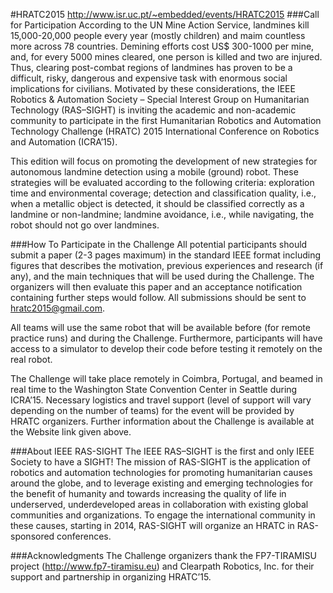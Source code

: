 #HRATC2015
http://www.isr.uc.pt/~embedded/events/HRATC2015
###Call for Participation
According to the UN Mine Action Service, landmines kill 15,000-20,000 people every year (mostly children) and maim countless more across 78 countries. Demining efforts cost US$ 300-1000 per mine, and, for every 5000 mines cleared, one person is killed and two are injured. Thus, clearing post-combat regions of landmines has proven to be a difficult, risky, dangerous and expensive task with enormous social implications for civilians. Motivated by these considerations, the IEEE Robotics & Automation Society – Special Interest Group on Humanitarian Technology (RAS–SIGHT) is inviting the academic and non-academic community to participate in the first Humanitarian Robotics and Automation Technology Challenge (HRATC) 2015 International Conference on Robotics and Automation (ICRA’15).

This edition will focus on promoting the development of new strategies for autonomous landmine detection using a mobile (ground) robot. These strategies will be evaluated according to the following criteria: exploration time and environmental coverage; detection and classification quality, i.e., when a metallic object is detected, it should be classified correctly as a landmine or non-landmine; landmine avoidance, i.e., while navigating, the robot should not go over landmines.

###How To Participate in the Challenge
All potential participants should submit a paper (2-3 pages maximum) in the standard IEEE format including figures that describes the motivation, previous experiences and research (if any), and the main techniques that will be used during the Challenge. The organizers will then evaluate this paper and an acceptance notification containing further steps would follow. All submissions should be sent to hratc2015@gmail.com.

All teams will use the same robot that will be available before (for remote practice runs) and during the Challenge. Furthermore, participants will have access to a simulator to develop their code before testing it remotely on the real robot.

The Challenge will take place remotely in Coimbra, Portugal, and beamed in real time to the Washington State Convention Center in Seattle during ICRA’15. Necessary logistics and travel support (level of support will vary depending on the number of teams) for the event will be provided by HRATC organizers. Further information about the Challenge is available at the Website link given above.

###About IEEE RAS-SIGHT 
The IEEE RAS–SIGHT is the first and only IEEE Society to have a SIGHT! The mission of RAS-SIGHT is the application of robotics and automation technologies for promoting humanitarian causes around the globe, and to leverage existing and emerging technologies for the benefit of humanity and towards increasing the quality of life in underserved, underdeveloped areas in collaboration with existing global communities and organizations. To engage the international community in these causes, starting in 2014, RAS-SIGHT will organize an HRATC in RAS-sponsored conferences.

###Acknowledgments
The Challenge organizers thank the FP7-TIRAMISU project (http://www.fp7-tiramisu.eu) and Clearpath Robotics, Inc. for their support and partnership in organizing HRATC’15.
